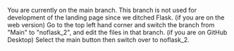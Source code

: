 You are currently on the main branch. This branch is not used for development of the landing page since we ditched Flask.
(if you are on the web version) Go to the top left hand corner and switch the branch from "Main" to "noflask_2", and edit the files in that branch.
(if you are on GitHub Desktop) Select the main button then switch over to noflask_2.
